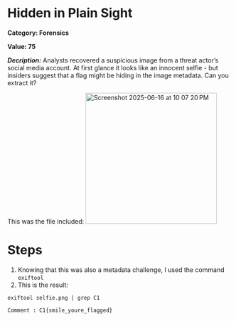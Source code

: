 # Hidden in Plain Sight
**Category: Forensics**


**Value: 75**

**_Decription:_**
Analysts recovered a suspicious image from a threat actor’s social media account. At first glance it looks like an innocent selfie - but insiders suggest that a flag might be hiding in the image metadata. Can you extract it?


This was the file included:
<img width="295" alt="Screenshot 2025-06-16 at 10 07 20 PM" src="https://github.com/user-attachments/assets/56c1b91b-ca6b-4f8b-ac3e-e383165a033c" />

# Steps
1. Knowing that this was also a metadata challenge, I used the command `exiftool`
2. This is the result:

`exiftool selfie.png | grep C1`

`Comment : C1{smile_youre_flagged}`
